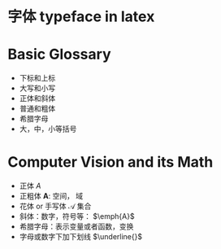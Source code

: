 # 字体 typeface in latex

# Basic Glossary

* 下标和上标
* 大写和小写
* 正体和斜体
* 普通和粗体
* 希腊字母
* 大，中，小等括号

# Computer Vision and its Math
* 正体  $A$
* 正粗体 $\mathbf{A}$: 空间， 域
* 花体 or 手写体 $\mathcal{A}$ 集合
* 斜体：数字，符号等： $\emph{A}$
* 希腊字母：表示变量或者函数，变换
* 字母或数字下加下划线 $\underline{}$